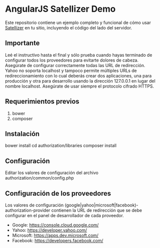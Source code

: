 # AngularJS Satellizer Demo

Este repositorio contiene un ejemplo completo y funcional de cómo usar [Satellizer](https://github.com/sahat/satellizer) en tu sitio, incluyendo el código del lado del servidor.

## Importante

Leé el instructivo hasta el final y sólo prueba cuando hayas terminado de configurar todos los proveedores para evitarte dolores de cabeza. Asegúrate de configurar correctamente todas las URL de redirección. Yahoo no soporta localhost y tampoco permite múltiples URLs de redireccionamiento con lo cual deberás crear dos aplicaciones, una para producción y otra para desarrollo usando la dirección 127.0.0.1 en lugar del nombre localhost. Asegúrate de usar siempre el protocolo cifrado HTTPS.

## Requerimientos previos

1. bower
2. composer

## Instalación

bower install
cd authorization/libraries
composer install

## Configuración

Editar los valores de configuración del archivo authorization/common/config.php

## Configuración de los proveedores

Los valores de configuración (google|yahoo|microsoft|facebook)-authorization-provider contienen la URL de redirección que se debe configurar en el panel de desarrollador de cada proveedor.

* Google: https://console.cloud.google.com/
* Yahoo: https://developer.yahoo.com/
* Microsoft: https://apps.dev.microsoft.com/
* Facebook: https://developers.facebook.com/
